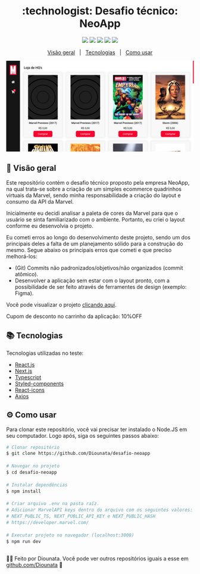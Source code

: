 <h1 align='center'> :technologist: Desafio técnico: NeoApp </h1>

<p align='center'>
<img src='https://img.shields.io/github/repo-size/Diounata/desafio-neoapp?style=for-the-badge' />
<img src='https://img.shields.io/github/languages/count/Diounata/desafio-neoapp?style=for-the-badge' />
<img src='https://img.shields.io/github/forks/Diounata/desafio-neoapp?style=for-the-badge' />
<img src='https://img.shields.io/bitbucket/issues/Diounata/desafio-neoapp?style=for-the-badge' />
<img src='https://img.shields.io/github/license/Diounata/desafio-neoapp?style=for-the-badge' />
</p>

<p align='center'>
<a href='#dart-overview'>Visão geral</a> &nbsp; | &nbsp; <a href='#books-technologies'>Tecnologias</a> &nbsp; | &nbsp; <a href='#gear-how-to-use'>Como usar</a>
</p>

<p align='center'>
<img src="https://github.com/Diounata/desafio-neoapp/blob/master/.github/app-preview.jpeg" alt="App preview" />
</p>

## :dart: Visão geral

<p>Este repositório contém o desafio técnico proposto pela empresa NeoApp, na qual trata-se sobre a criação de um simples ecommerce quadrinhos virtuais da Marvel, sendo minha responsabilidade a criação do layout e consumo da API da Marvel.
</p>

<p>Inicialmente eu decidi analisar a paleta de cores da Marvel para que o usuário se sinta familiarizado com o ambiente. Portanto, eu criei o layout conforme eu desenvolvia o projeto.</p>

<p>Eu cometi erros ao longo do desenvolvimento deste projeto, sendo um dos principais deles a falta de um planejamento sólido para a construção do mesmo. Segue abaixo os principais erros que cometi e que preciso melhorá-los:</p>

- (Git) Commits não padronizados/objetivos/não organizados (commit atômico).
- Desenvolver a aplicação sem estar com o layout pronto, com a possibilidade de ser feito através de ferramentes de design (exemplo: Figma).

<p>Você pode visualizar o projeto <a href='https://desafio-neoapp.vercel.app/'>clicando aqui</a>.</p>

<p>Cupom de desconto no carrinho da aplicação: 10%OFF</p>

## :books: Tecnologias

Tecnologias utilizadas no teste:

- [React.js](https://reactjs.org/)
- [Next.js](https://nextjs.org/)
- [Typescript](https://www.typescriptlang.org/)
- [Styled-components](https://styled-components.com/)
- [React-icons](https://react-icons.github.io/react-icons/)
- [Axios](https://axios-http.com/docs/intro)

## :gear: Como usar

Para clonar este repositório, você vai precisar ter instalado o Node.JS em seu computador. Logo após, siga os seguintes passos abaixo:

```bash
# Clonar repositório
$ git clone https://github.com/Diounata/desafio-neoapp

# Navegar no projeto
$ cd desafio-neoapp

# Instalar dependências
$ npm install

# Criar arquivo .env na pasta raíz.
# Adicionar MarvelAPI keys dentro do arquivo com os seguintes valores:
# NEXT_PUBLIC_TS, NEXT_PUBLIC_API_KEY e NEXT_PUBLIC_HASH
# https://developer.marvel.com/

# Executar projeto no navegador (localhost:3000)
$ npm run dev
```

##

:man_technologist: Feito por Diounata. Você pode ver outros repositórios iguais a esse em <a href='https://github.com/Diounata'>github.com/Diounata</a> :rocket:
